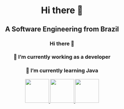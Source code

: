<div align="center"="center">
<h1 align="center">Hi there 👋</h1>
<h2 align="center">A Software Engineering from Brazil</h2>
</div>




<div align="center"="center">
<h3 align="center"> Hi there 👋</h3>
<h3 align="center">🔭 I’m currently working as a developer</h3>
<h3 align="center">🌱 I’m currently learning Java</h3>
</div>

<div align="center">
<a href="https://www.linkedin.com/in/carlos-cardoso-886530249/">
<img max width = 75px src="https://img.shields.io/badge/LinkedIn-0077B5?style=for-the-badge&logo=linkedin&logoColor=white" >
</a>
<a href="https://www.instagram.com/carlos_ccardoso/">
<img max width = 75px src="https://img.shields.io/badge/Instagram-E4405F?style=for-the-badge&logo=instagram&logoColor=white" >
</a>
<a href="https://wa.me/5551984160259?text=Oii+vim+pelo+teu+GitHub+%3AP">
<img max width = 75px src="https://img.shields.io/badge/WhatsApp-25D366?logo=whatsapp&logoColor=fff&style=flat" >
</a>

</div>
